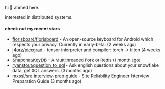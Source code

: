 hi 👋 ahmed here.

interested in distributed systems.

#### check out my recent stars

- [florisboard/florisboard](https://github.com/florisboard/florisboard) - An open-source keyboard for Android which respects your privacy. Currently in early-beta. (2 weeks ago)
- [j4orz/picograd](https://github.com/j4orz/picograd) - tensor interpreter and compiler: torch -&gt; triton (4 weeks ago)
- [Snapchat/KeyDB](https://github.com/Snapchat/KeyDB) - A Multithreaded Fork of Redis (1 month ago)
- [ryanstout/question_to_sql](https://github.com/ryanstout/question_to_sql) - Ask english questions about your snowflake data, get SQL answers. (3 months ago)
- [mxssl/sre-interview-prep-guide](https://github.com/mxssl/sre-interview-prep-guide) - Site Reliability Engineer Interview Preparation Guide (3 months ago)

